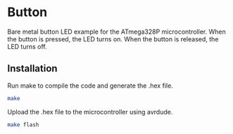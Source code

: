 # Button

Bare metal button LED example for the ATmega328P microcontroller. When the button is pressed, the LED turns on. When the button is released, the LED turns off.

## Installation

Run make to compile the code and generate the .hex file.

```bash
make
```

Upload the .hex file to the microcontroller using avrdude.

```bash
make flash
```
